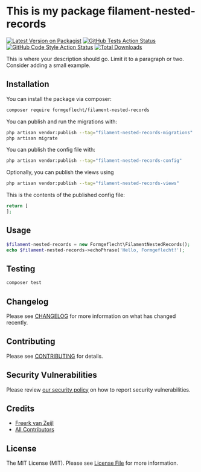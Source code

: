 # This is my package filament-nested-records

[![Latest Version on Packagist](https://img.shields.io/packagist/v/formgeflecht/filament-nested-records.svg?style=flat-square)](https://packagist.org/packages/formgeflecht/filament-nested-records)
[![GitHub Tests Action Status](https://img.shields.io/github/workflow/status/formgeflecht/filament-nested-records/run-tests?label=tests)](https://github.com/formgeflecht/filament-nested-records/actions?query=workflow%3Arun-tests+branch%3Amain)
[![GitHub Code Style Action Status](https://img.shields.io/github/workflow/status/formgeflecht/filament-nested-records/Check%20&%20fix%20styling?label=code%20style)](https://github.com/formgeflecht/filament-nested-records/actions?query=workflow%3A"Check+%26+fix+styling"+branch%3Amain)
[![Total Downloads](https://img.shields.io/packagist/dt/formgeflecht/filament-nested-records.svg?style=flat-square)](https://packagist.org/packages/formgeflecht/filament-nested-records)



This is where your description should go. Limit it to a paragraph or two. Consider adding a small example.

## Installation

You can install the package via composer:

```bash
composer require formgeflecht/filament-nested-records
```

You can publish and run the migrations with:

```bash
php artisan vendor:publish --tag="filament-nested-records-migrations"
php artisan migrate
```

You can publish the config file with:

```bash
php artisan vendor:publish --tag="filament-nested-records-config"
```

Optionally, you can publish the views using

```bash
php artisan vendor:publish --tag="filament-nested-records-views"
```

This is the contents of the published config file:

```php
return [
];
```

## Usage

```php
$filament-nested-records = new Formgeflecht\FilamentNestedRecords();
echo $filament-nested-records->echoPhrase('Hello, Formgeflecht!');
```

## Testing

```bash
composer test
```

## Changelog

Please see [CHANGELOG](CHANGELOG.md) for more information on what has changed recently.

## Contributing

Please see [CONTRIBUTING](.github/CONTRIBUTING.md) for details.

## Security Vulnerabilities

Please review [our security policy](../../security/policy) on how to report security vulnerabilities.

## Credits

- [Freerk van Zeijl](https://github.com/fvanzeijl)
- [All Contributors](../../contributors)

## License

The MIT License (MIT). Please see [License File](LICENSE.md) for more information.
